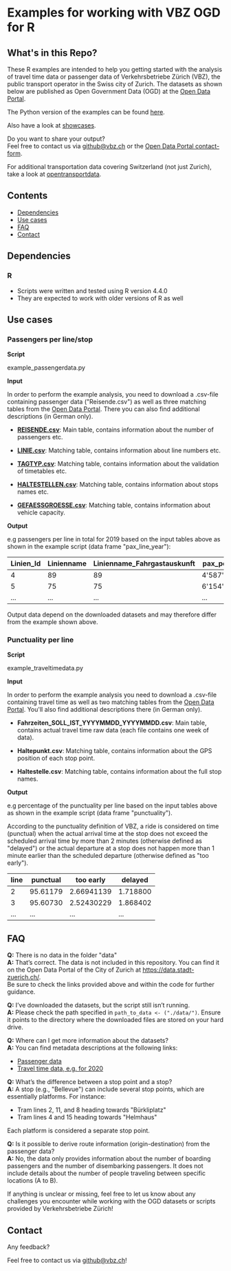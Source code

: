 # Examples for working with VBZ OGD for R
## What's in this Repo?
These R examples are intended to help you getting started with the analysis of travel time data or passenger data of Verkehrsbetriebe Zürich (VBZ), the public transport operator in the Swiss city of Zurich.
The datasets as shown below are published as Open Government Data (OGD) at the [Open Data Portal](https://data.stadt-zuerich.ch).

The Python version of the examples can be found [here]([https://github.com/VerkehrsbetriebeZuerich/ogd_examples_R](https://github.com/VerkehrsbetriebeZuerich/ogd_examples_python/tree/main)).


Also have a look at [showcases](https://data.stadt-zuerich.ch/dataset/vbz_fahrgastzahlen_ogd#showcase).

Do you want to share your output?  
Feel free to contact us via github@vbz.ch or the
[Open Data Portal contact-form](https://www.stadt-zuerich.ch/portal/de/index/ogd/kontakt.html).

For additional transportation data covering Switzerland (not just Zurich), take a look at [opentransportdata](https://opentransportdata.swiss).

## Contents
- [Dependencies](#Dependencies)
- [Use cases](#Use-cases)
- [FAQ](#FAQ)
- [Contact](#Contact)

## Dependencies

### R
- Scripts were written and tested using R version 4.4.0
- They are expected to work with older versions of R as well

## Use cases

### Passengers per line/stop

**Script**

example_passengerdata.py

**Input**

In order to perform the example analysis, you need to download a .csv-file containing 
passenger data ("Reisende.csv") as well as three matching tables from the [Open Data Portal](https://data.stadt-zuerich.ch/dataset/vbz_fahrgastzahlen_ogd). There you can also find additional descriptions (in German only).

- **[REISENDE.csv](https://data.stadt-zuerich.ch/dataset/vbz_fahrgastzahlen_ogd/resource/38b0c1e5-1f4e-444d-975c-61a462aa8ca6)**: Main table, contains information about the number of passengers etc.  

- **[LINIE.csv](https://data.stadt-zuerich.ch/dataset/vbz_fahrgastzahlen_ogd/resource/463f92e0-5b20-44b3-b27f-59499e331e8d)**: Matching table, contains information about line numbers etc.  

- **[TAGTYP.csv](https://data.stadt-zuerich.ch/dataset/vbz_fahrgastzahlen_ogd/resource/09ffe483-19da-495e-81c6-711ae8dd49d3?inner_span=True)**: Matching table, contains information about the validation of timetables etc.  

- **[HALTESTELLEN.csv](https://data.stadt-zuerich.ch/dataset/vbz_fahrgastzahlen_ogd/resource/948b6347-8988-4705-9b08-45f0208a15da)**: Matching table, contains information about stops names etc.  
- **[GEFAESSGROESSE.csv](https://data.stadt-zuerich.ch/dataset/vbz_fahrgastzahlen_ogd/resource/718d9cb6-8daf-49d6-a5b2-687d3da78c58)**: Matching table, contains information about vehicle capacity.  


**Output**

e.g passengers per line in total for 2019 based on the input tables above as shown in the example script (data frame "pax_line_year"):

Linien_Id | Linienname | Linienname_Fahrgastauskunft | pax_per_year
------------ | ------------- | ------------- | -------------
4 | 89 | 89 | 4'587'420.00
5 | 75 | 75 | 6'154'492.49
... | ... | ... | ...

Output data depend on the downloaded datasets and may therefore differ from the example shown above.

### Punctuality per line

**Script**

example_traveltimedata.py

**Input**

In order to perform the example analysis you need to download a .csv-file containing travel time as well as two matching tables from the [Open Data Portal](https://data.stadt-zuerich.ch/dataset/vbz_fahrzeiten_ogd_2020). You'll also find additional descriptions there (in German only).

- **Fahrzeiten_SOLL_IST_YYYYMMDD_YYYYMMDD.csv**: Main table, contains actual travel time raw data (each file contains one week of data).

- **Haltepunkt.csv**: Matching table, contains information about the GPS position of each stop point.

- **Haltestelle.csv**: Matching table, contains information about the full stop names.

**Output**

e.g percentage of the punctuality per line based on the input tables above as shown in the example script (data frame "punctuality").

According to the punctuality definition of VBZ, a ride is considered on time (punctual) when the actual arrival time at the stop
does not exceed the scheduled arrival time by more than 2 minutes (otherwise defined as "delayed") or the actual
departure at a stop does not happen more than 1 minute earlier than the scheduled departure (otherwise defined as
"too early").

line | punctual | too early | delayed
------------ | ------------- | ------------- | -------------
2 | 95.61179 | 	2.66941139 | 1.718800
3 | 95.60730 | 2.52430229 | 1.868402
... | ... | ... | ...


## FAQ

**Q:** There is no data in the folder "data" <br>
**A:** That’s correct. The data is not included in this repository. You can find it on the Open Data Portal of the City of Zurich at https://data.stadt-zuerich.ch/. <br>
Be sure to check the links provided above and within the code for further guidance.

**Q:** I’ve downloaded the datasets, but the script still isn’t running.<br>
**A:** Please check the path specified in ``path_to_data <- ("./data/")``. Ensure it points to the directory where the downloaded files are stored on your hard drive.

**Q:** Where can I get more information about the datasets?<br>
**A:** You can find metadata descriptions at the following links:
- [Passenger data](https://data.stadt-zuerich.ch/dataset/vbz_fahrgastzahlen_ogd)
- [Travel time data, e.g. for 2020](https://data.stadt-zuerich.ch/dataset/vbz_fahrzeiten_ogd_2020)

**Q:** What’s the difference between a stop point and a stop?<br>
**A:** A stop (e.g., "Bellevue") can include several stop points, which are essentially platforms. For instance:
- Tram lines 2, 11, and 8 heading towards "Bürkliplatz"
- Tram lines 4 and 15 heading towards "Helmhaus"<br>

Each platform is considered a separate stop point.

**Q:** Is it possible to derive route information (origin-destination) from the passenger data?<br>
**A:** No, the data only provides information about the number of boarding passengers and the number of disembarking passengers. It does not include details about the number of people traveling between specific locations (A to B).<br>

If anything is unclear or missing, feel free to let us know about any challenges you encounter while working with the OGD datasets or scripts provided by Verkehrsbetriebe Zürich!

## Contact

Any feedback?

Feel free to contact us via github@vbz.ch!

